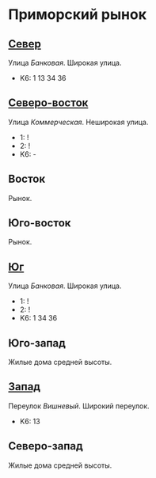 # Приморский рынок

## [Север](./592085.md)

Улица *Банковая*.
Широкая улица.

* K6:   1   13  34  36

## [Северо-восток](./595087.md)

Улица *Коммерческая*.
Неширокая улица.

* 1:    !
* 2:    !
* K6:   -

## Восток

Рынок.

## Юго-восток

Рынок.

## [Юг](./592100.md)

Улица *Банковая*.
Широкая улица.

* 1:    !
* 2:    !
* K6:   1   34  36

## Юго-запад

Жилые дома средней высоты.

## [Запад](./590090.md)

Переулок *Вишневый*.
Широкий переулок.

* K6:   13

## Северо-запад

Жилые дома средней высоты.
